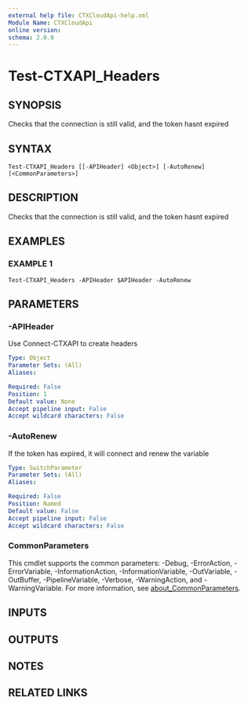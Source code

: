 ```yaml
---
external help file: CTXCloudApi-help.xml
Module Name: CTXCloudApi
online version:
schema: 2.0.0
---
```


# Test-CTXAPI_Headers

## SYNOPSIS
Checks that the connection is still valid, and the token hasnt expired

## SYNTAX

```
Test-CTXAPI_Headers [[-APIHeader] <Object>] [-AutoRenew] [<CommonParameters>]
```

## DESCRIPTION
Checks that the connection is still valid, and the token hasnt expired

## EXAMPLES

### EXAMPLE 1
```
Test-CTXAPI_Headers -APIHeader $APIHeader -AutoRenew
```

## PARAMETERS

### -APIHeader
Use Connect-CTXAPI to create headers

```yaml
Type: Object
Parameter Sets: (All)
Aliases:

Required: False
Position: 1
Default value: None
Accept pipeline input: False
Accept wildcard characters: False
```

### -AutoRenew
If the token has expired, it will connect and renew the variable

```yaml
Type: SwitchParameter
Parameter Sets: (All)
Aliases:

Required: False
Position: Named
Default value: False
Accept pipeline input: False
Accept wildcard characters: False
```

### CommonParameters
This cmdlet supports the common parameters: -Debug, -ErrorAction, -ErrorVariable, -InformationAction, -InformationVariable, -OutVariable, -OutBuffer, -PipelineVariable, -Verbose, -WarningAction, and -WarningVariable. For more information, see [about_CommonParameters](http://go.microsoft.com/fwlink/?LinkID=113216).

## INPUTS

## OUTPUTS

## NOTES

## RELATED LINKS
